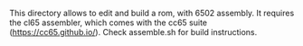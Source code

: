 This directory allows to edit and build a rom, with 6502 assembly. It requires the cl65 assembler, which comes with the cc65 suite (<https://cc65.github.io/>). Check assemble.sh for build instructions.

```

```
